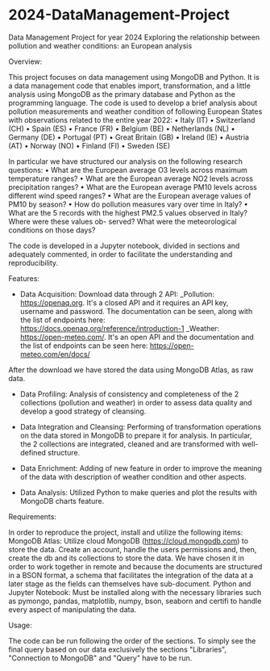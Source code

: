 # 2024-DataManagement-Project

Data Management Project for year 2024
Exploring the relationship between pollution and weather conditions: an European analysis



Overview:

This project focuses on data management using MongoDB and Python. It is a data management code that enables import, transformation, and a little analysis using MongoDB as the primary database and Python as the programming language. The code is used to develop a brief analysis about pollution measurements and weather condition of following European States with observations related to the entire year 2022:
• Italy (IT)
• Switzerland (CH)
• Spain (ES)
• France (FR)
• Belgium (BE)
• Netherlands (NL)
• Germany (DE)
• Portugal (PT)
• Great Britain (GB)
• Ireland (IE)
• Austria (AT)
• Norway (NO)
• Finland (FI)
• Sweden (SE)

In particular we have structured our analysis on the following research questions:
• What are the European average O3 levels across maximum temperature ranges?
• What are the European average NO2 levels across precipitation ranges?
• What are the European average PM10 levels across different wind speed ranges?
• What are the European average values of PM10 by season?
• How do pollution measures vary over time in Italy?
• What are the 5 records with the highest PM2.5 values observed in Italy? Where were these values ob-
served? What were the meteorological conditions on those days?

The code is developed in a Jupyter notebook, divided in sections and adequately commented, in order to facilitate the understanding and reproducibility.



Features:

 * Data Acquisition: Download data through 2 API:
    _Pollution: https://openaq.org. It's a closed API and it requires an API key, username and password. The documentation can be seen, along with the list of endpoints here: https://docs.openaq.org/reference/introduction-1 
    _Weather: https://open-meteo.com/. It's an open API and the documentation and the list of endpoints can be seen here: https://open-meteo.com/en/docs/

After the download we have stored the data using MongoDB Atlas, as raw data.
    
 * Data Profiling: Analysis of consistency and completeness of the 2 collections (pollution and weather) in order to assess data quality and develop a good strategy of cleansing. 
    
 * Data Integration and Cleansing: Performing of transformation operations on the data stored in MongoDB to prepare it for analysis. In particular, the 2 collections are integrated, cleaned and are transformed with well-defined structure.
    
 * Data Enrichment: Adding of new feature in order to improve the meaning of the data with description of weather condition and other aspects.
    
 * Data Analysis: Utilized Python to make queries and plot the results with MongoDB charts feature.



Requirements:

In order to reproduce the project, install and utilize the following items: 
    MongoDB Atlas: Utilize cloud MongoDB (https://cloud.mongodb.com) to store the data. Create an account, handle the users permissions and, then, create the db and its collections to store the data. We have chosen it in order to work together in remote and because the documents are structured in a BSON format, a schema that facilitates the integration of the data at a later stage as the fields can themselves have sub-document. 
    Python and Jupyter Notebook: Must be installed along with the necessary libraries such as pymongo, pandas, matplotlib, numpy, bson, seaborn and certifi to handle every aspect of manipulating the data.



Usage:

The code can be run following the order of the sections.
To simply see the final query based on our data exclusively the sections "Libraries", "Connection to MongoDB" and "Query" have to be run.


